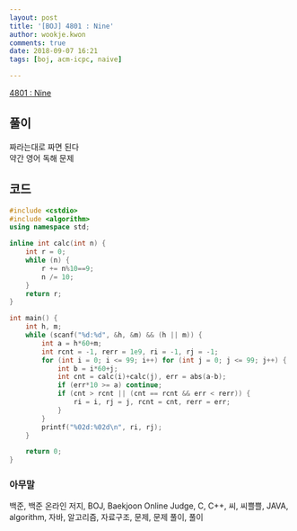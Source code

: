 ```yaml
---
layout: post
title: '[BOJ] 4801 : Nine'
author: wookje.kwon
comments: true
date: 2018-09-07 16:21
tags: [boj, acm-icpc, naive]

---
```


[4801 : Nine](https://www.acmicpc.net/problem/4801)  

## 풀이

짜라는대로 짜면 된다  
약간 영어 독해 문제  

## 코드

```cpp
#include <cstdio>
#include <algorithm>
using namespace std;

inline int calc(int n) {
    int r = 0;
    while (n) {
        r += n%10==9;
        n /= 10;
    }
    return r;
}

int main() {
    int h, m;
    while (scanf("%d:%d", &h, &m) && (h || m)) {
        int a = h*60+m;
        int rcnt = -1, rerr = 1e9, ri = -1, rj = -1;
        for (int i = 0; i <= 99; i++) for (int j = 0; j <= 99; j++) {
            int b = i*60+j;
            int cnt = calc(i)+calc(j), err = abs(a-b);
            if (err*10 >= a) continue;
            if (cnt > rcnt || (cnt == rcnt && err < rerr)) {
                ri = i, rj = j, rcnt = cnt, rerr = err;
            }
        }
        printf("%02d:%02d\n", ri, rj);
    }

    return 0;
}
```

### 아무말  
백준, 백준 온라인 저지, BOJ, Baekjoon Online Judge, C, C++, 씨, 씨쁠쁠, JAVA, algorithm, 자바, 알고리즘, 자료구조, 문제, 문제 풀이, 풀이
